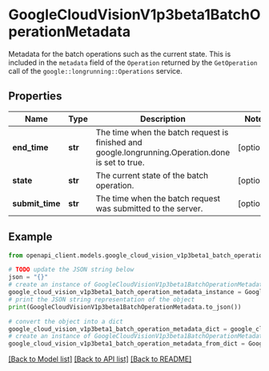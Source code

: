 # GoogleCloudVisionV1p3beta1BatchOperationMetadata

Metadata for the batch operations such as the current state. This is included in the `metadata` field of the `Operation` returned by the `GetOperation` call of the `google::longrunning::Operations` service.

## Properties

Name | Type | Description | Notes
------------ | ------------- | ------------- | -------------
**end_time** | **str** | The time when the batch request is finished and google.longrunning.Operation.done is set to true. | [optional] 
**state** | **str** | The current state of the batch operation. | [optional] 
**submit_time** | **str** | The time when the batch request was submitted to the server. | [optional] 

## Example

```python
from openapi_client.models.google_cloud_vision_v1p3beta1_batch_operation_metadata import GoogleCloudVisionV1p3beta1BatchOperationMetadata

# TODO update the JSON string below
json = "{}"
# create an instance of GoogleCloudVisionV1p3beta1BatchOperationMetadata from a JSON string
google_cloud_vision_v1p3beta1_batch_operation_metadata_instance = GoogleCloudVisionV1p3beta1BatchOperationMetadata.from_json(json)
# print the JSON string representation of the object
print(GoogleCloudVisionV1p3beta1BatchOperationMetadata.to_json())

# convert the object into a dict
google_cloud_vision_v1p3beta1_batch_operation_metadata_dict = google_cloud_vision_v1p3beta1_batch_operation_metadata_instance.to_dict()
# create an instance of GoogleCloudVisionV1p3beta1BatchOperationMetadata from a dict
google_cloud_vision_v1p3beta1_batch_operation_metadata_from_dict = GoogleCloudVisionV1p3beta1BatchOperationMetadata.from_dict(google_cloud_vision_v1p3beta1_batch_operation_metadata_dict)
```
[[Back to Model list]](../README.md#documentation-for-models) [[Back to API list]](../README.md#documentation-for-api-endpoints) [[Back to README]](../README.md)


